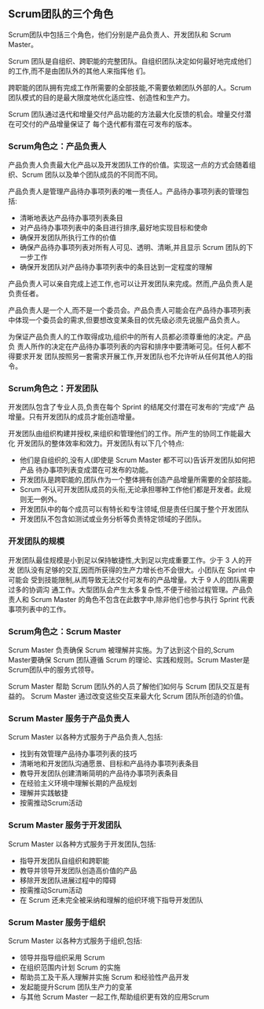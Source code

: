 ## Scrum团队的三个角色

Scrum团队中包括三个角色，他们分别是产品负责人、开发团队和 Scrum Master。

Scrum 团队是自组织、跨职能的完整团队。自组织团队决定如何最好地完成他们的工作,而不是由团队外的其他人来指挥他 们。

跨职能的团队拥有完成工作所需要的全部技能,不需要依赖团队外部的人。Scrum 团队模式的目的是最大限度地优化适应性、创造性和生产力。

Scrum 团队通过迭代和增量交付产品功能的方法最大化反馈的机会。增量交付潜在可交付的产品增量保证了 每个迭代都有潜在可发布的版本。

### Scrum角色之：产品负责人

产品负责人负责最大化产品以及开发团队工作的价值。实现这一点的方式会随着组 织、Scrum 团队以及单个团队成员的不同而不同。

产品负责人是管理产品待办事项列表的唯一责任人。产品待办事项列表的管理包括:

- 清晰地表达产品待办事项列表条目
- 对产品待办事项列表中的条目进行排序,最好地实现目标和使命
- 确保开发团队所执行工作的价值
- 确保产品待办事项列表对所有人可见、透明、清晰,并且显示 Scrum 团队的下一步工作
- 确保开发团队对产品待办事项列表中的条目达到一定程度的理解

产品负责人可以亲自完成上述工作,也可以让开发团队来完成。然而,产品负责人是 负责任者。

产品负责人是一个人,而不是一个委员会。产品负责人可能会在产品待办事项列表中体现一个委员会的需求,但要想改变某条目的优先级必须先说服产品负责人。

为保证产品负责人的工作取得成功,组织中的所有人员都必须尊重他的决定。产品负 责人所作的决定在产品待办事项列表的内容和排序中要清晰可见。任何人都不得要求开发 团队按照另一套需求开展工作,开发团队也不允许听从任何其他人的指令。

### Scrum角色之：开发团队

开发团队包含了专业人员,负责在每个 Sprint 的结尾交付潜在可发布的“完成”产 品增量。只有开发团队的成员才能创造增量。

开发团队由组织构建并授权,来组织和管理他们的工作。所产生的协同工作能最大化 开发团队的整体效率和效力。开发团队有以下几个特点:

- 他们是自组织的,没有人(即使是 Scrum Master 都不可以)告诉开发团队如何把产品 待办事项列表变成潜在可发布的功能。
- 开发团队是跨职能的,团队作为一个整体拥有创造产品增量所需要的全部技能。
- Scrum 不认可开发团队成员的头衔,无论承担哪种工作他们都是开发者。此规则无一例外。
- 开发团队中的每个成员可以有特长和专注领域,但是责任归属于整个开发团队
- 开发团队不包含如测试或业务分析等负责特定领域的子团队。

### 开发团队的规模

开发团队最佳规模是小到足以保持敏捷性,大到足以完成重要工作。少于 3 人的开发  团队没有足够的交互,因而所获得的生产力增长也不会很大。小团队在 Sprint 中可能会 受到技能限制,从而导致无法交付可发布的产品增量。大于 9  人的团队需要过多的协调沟 通工作。大型团队会产生太多复杂性,不便于经验过程管理。产品负责人和 Scrum Master  的角色不包含在此数字中,除非他们也参与执行 Sprint 代表事项列表中的工作。

### Scrum角色之：Scrum Master

Scrum Master 负责确保 Scrum 被理解并实施。为了达到这个目的,Scrum Master要确保 Scrum 团队遵循 Scrum 的理论、实践和规则。Scrum Master是Scrum团队中的服务式领导。

Scrum Master 帮助 Scrum 团队外的人员了解他们如何与 Scrum 团队交互是有益的。 Scrum Master 通过改变这些交互来最大化 Scrum 团队所创造的价值。

### Scrum Master 服务于产品负责人

Scrum Master 以各种方式服务于产品负责人,包括:

- 找到有效管理产品待办事项列表的技巧
- 清晰地和开发团队沟通愿景、目标和产品待办事项列表条目
- 教导开发团队创建清晰简明的产品待办事项列表条目
- 在经验主义环境中理解长期的产品规划
- 理解并实践敏捷
- 按需推动Scrum活动

### Scrum Master 服务于开发团队

Scrum Master 以各种方式服务于开发团队,包括:

- 指导开发团队自组织和跨职能
- 教导并领导开发团队创造高价值的产品
- 移除开发团队进展过程中的障碍
- 按需推动Scrum活动
- 在 Scrum 还未完全被采纳和理解的组织环境下指导开发团队

### Scrum Master 服务于组织

Scrum Master 以各种方式服务于组织,包括:

- 领导并指导组织采用 Scrum
- 在组织范围内计划 Scrum 的实施
- 帮助员工及干系人理解并实施 Scrum 和经验性产品开发
- 发起能提升Scrum 团队生产力的变革
- 与其他 Scrum Master 一起工作,帮助组织更有效的应用Scrum